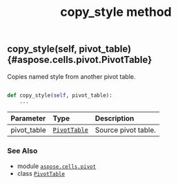 ﻿---
title: copy_style method
second_title: Aspose.Cells for Python via .NET API References
description: 
type: docs
weight: 80
url: /aspose.cells.pivot/pivottable/copy_style/
is_root: false
---

## copy_style(self, pivot_table) {#aspose.cells.pivot.PivotTable}

Copies named style from another pivot table.



```python

def copy_style(self, pivot_table):
    ...
```


| Parameter | Type | Description |
| :- | :- | :- |
| pivot_table | [`PivotTable`](/cells/python-net/aspose.cells.pivot/pivottable) | Source pivot table. |



### See Also
* module [`aspose.cells.pivot`](../../)
* class [`PivotTable`](/cells/python-net/aspose.cells.pivot/pivottable)
